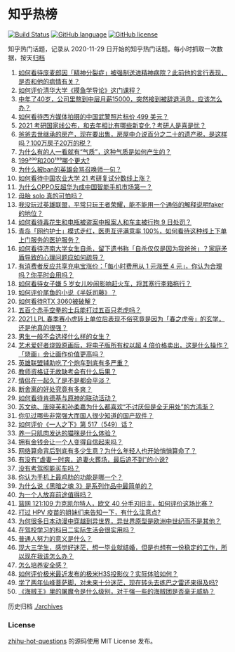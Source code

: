 # 知乎热榜
[![Build Status](https://github.com/ToWeLong/zhihu-hot-questions/workflows/CI/badge.svg)](https://github.com/ToWeLong/zhihu-hot-questions/actions)
[![GitHub language](https://img.shields.io/badge/language-golang-orange.svg)](https://golang.org/)
[![GitHub license](https://img.shields.io/github/license/ToWeLong/zhihu-hot-questions)](https://github.com/ToWeLong/zhihu-hot-questions/blob/main/LICENSE)

知乎热门话题，记录从 2020-11-29 日开始的知乎热门话题。每小时抓取一次数据，按天[归档](./archives)

<!-- BEGIN -->

1. [如何看待庞麦郎因「精神分裂症」被强制送进精神病院？此前他的言行表现，是否和他的病情有关？](https://www.zhihu.com/question/448900152)
1. [如何评价清华大学《摸鱼学导论》这门课程？](https://www.zhihu.com/question/448630016)
1. [中年了40岁，公司里熬到中层月薪15000，突然接到被辞退消息，应该怎么办？](https://www.zhihu.com/question/440996574)
1. [如何看待西方媒体拍摄的中国武警照片标价 499 美元？](https://www.zhihu.com/question/448824785)
1. [2021 考研国家线公布，和去年相比有哪些新变化？考研人是喜是忧？](https://www.zhihu.com/question/448953782)
1. [爸爸去世继承的房产，现在要出售，房屋中介说百分之二十的遗产税，是这样吗？100万房子20万的税？](https://www.zhihu.com/question/348287427)
1. [为什么有的人一看就有“气质”，这种气质是如何产生的？](https://www.zhihu.com/question/439868962)
1. [199²⁰⁰和200¹⁹⁹哪个更大?](https://www.zhihu.com/question/380167560)
1. [为什么被ban的英雄会骂召唤师一句？](https://www.zhihu.com/question/435413809)
1. [如何看待中国农业大学 21 考研复试分数线上涨？](https://www.zhihu.com/question/448830093)
1. [为什么OPPO反超华为成中国智能手机市场第一？](https://www.zhihu.com/question/448138840)
1. [母胎 solo 真的可怕吗？](https://www.zhihu.com/question/440053207)
1. [我没玩过英雄联盟，平常只玩王者荣耀，能不能用一个通俗的解释说明faker的地位？](https://www.zhihu.com/question/432404612)
1. [如何看待毒花生和电瓶被盗案中报案人和车主被行拘 9 日处罚？](https://www.zhihu.com/question/448756111)
1. [青岛「网约护士」模式走红，医患互评满意率 100%，如何看待这种线上下单上门服务的医护服务？](https://www.zhihu.com/question/448726306)
1. [如何看待济南大学女生自杀，留下遗书称「自杀仅仅是因为我爸爸」？家庭矛盾导致的心理问题应如何疏导？](https://www.zhihu.com/question/448002553)
1. [有消费者反应共享充电宝涨价：「每小时费用从 1 元涨至 4 元」，你认为合理吗？你平时会用吗？](https://www.zhihu.com/question/448895932)
1. [如何看待女子嫌 5 岁女儿吵闹影响赶火车，将其塞行李箱拖行？](https://www.zhihu.com/question/448927801)
1. [如何评价尾鱼的小说《半妖司藤》？](https://www.zhihu.com/question/290725933)
1. [如何看待RTX 3060被破解？](https://www.zhihu.com/question/448654710)
1. [五百个赤手空拳的士兵能打过五百只老虎吗？](https://www.zhihu.com/question/391725102)
1. [2021 LPL 春季赛小虎转上单位后表现不俗究竟是因为「春之虎帝」的玄学，还是他真的很强？](https://www.zhihu.com/question/448057622)
1. [男生一般不会选择什么样的女生？](https://www.zhihu.com/question/435057725)
1. [艺术爱好者烧毁原画后，将电子版所有权以超 4 倍价格卖出，这是什么操作？「烧画」会让画作价值更高吗？](https://www.zhihu.com/question/448715601)
1. [英雄联盟辅助吃了个炮车到底有多严重？](https://www.zhihu.com/question/341459636)
1. [教师资格证无故缺考会有什么后果？](https://www.zhihu.com/question/300500471)
1. [情侣在一起久了是不是都会平淡？](https://www.zhihu.com/question/446196157)
1. [断舍离的好处究竟有多爽？](https://www.zhihu.com/question/446430795)
1. [如何看待肯德基与原神的联动活动？](https://www.zhihu.com/question/448206330)
1. [苏文纨、唐晓芙和孙柔嘉为什么都喜欢“不讨厌但是全无用处”的方鸿渐？](https://www.zhihu.com/question/20567154)
1. [你见过哪些非常强大而国人很少知道的国产软件？](https://www.zhihu.com/question/64554518)
1. [如何评价《一人之下》第 517（549）话？](https://www.zhihu.com/question/448865505)
1. [养一只肌肉发达的猫咪是什么体验？](https://www.zhihu.com/question/419420847)
1. [拥有金钱会让一个人变得自信起来吗？](https://www.zhihu.com/question/444854859)
1. [网络算命背后到底有多少生意？为什么年轻人也开始悄悄算命了？](https://www.zhihu.com/question/448898621)
1. [有没有“虐妻一时爽，追妻火葬场，最后追不到”的小说?](https://www.zhihu.com/question/397071668)
1. [没有考驾照能买车吗？](https://www.zhihu.com/question/292055963)
1. [你认为手机上最鸡肋的功能是哪一个？](https://www.zhihu.com/question/447620352)
1. [为什么说《黑暗之魂 3》是系列作品中最简单的？](https://www.zhihu.com/question/45804535)
1. [为一个人放弃前途值得吗？](https://www.zhihu.com/question/448297611)
1. [篮网 121:109 力克凯尔特人，欧文 40 分手刃旧主，如何评价这场比赛？](https://www.zhihu.com/question/448879804)
1. [打过 HPV 疫苗的姐妹们来告知一下，有什么注意点?](https://www.zhihu.com/question/439970350)
1. [为何很多日本动漫中穿越到异世界，异世界原型是欧洲中世纪而不是其他？](https://www.zhihu.com/question/274667903)
1. [在驾校学习的科目二实际生活会很实用吗？](https://www.zhihu.com/question/295631252)
1. [普通人努力的意义是什么？](https://www.zhihu.com/question/448327476)
1. [现大三学生，感觉好迷茫，想一毕业就结婚，但是也想有一份稳定的工作，所以现在我该怎么办？](https://www.zhihu.com/question/448509738)
1. [怎么培养安全感？](https://www.zhihu.com/question/29141214)
1. [如何评价极米最近发布的极米H3S投影仪？实际体验如何？](https://www.zhihu.com/question/448436304)
1. [学了两年仙峰菩萨脚，对未来十分迷茫，现在转头去练巴之雷还来得及吗?](https://www.zhihu.com/question/448364536)
1. [《海贼王》里的屠魔令是什么级别，对于强一些的海贼团是否毫无威胁？](https://www.zhihu.com/question/308035500)

<!-- END -->

历史归档 [./archives](./archives)


### License
[zhihu-hot-questions](https://github.com/towelong/zhihu-hot-questions) 的源码使用 MIT License 发布。